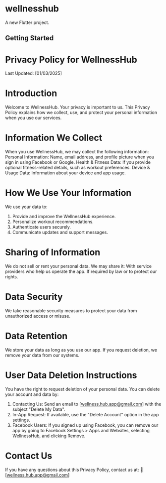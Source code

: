 # wellnesshub

A new Flutter project.

## Getting Started

# Privacy Policy for WellnessHub
Last Updated: [01/03/2025]

# Introduction
   
Welcome to WellnessHub. Your privacy is important to us. This Privacy Policy explains how we collect, use, and protect your personal information when you use our services.

# Information We Collect
   
When you use WellnessHub, we may collect the following information:
Personal Information: Name, email address, and profile picture when you sign in using Facebook or Google.
Health & Fitness Data: If you provide optional fitness-related details, such as workout preferences.
Device & Usage Data: Information about your device and app usage.

# How We Use Your Information

We use your data to:
 1.  Provide and improve the WellnessHub experience.
 2.  Personalize workout recommendations.
 3.  Authenticate users securely.
 4.  Communicate updates and support messages.
   
# Sharing of Information

We do not sell or rent your personal data. We may share it:
  With service providers who help us operate the app.
  If required by law or to protect our rights.

# Data Security

We take reasonable security measures to protect your data from unauthorized access or misuse.

# Data Retention
   
We store your data as long as you use our app. If you request deletion, we remove your data from our systems.

# User Data Deletion Instructions
   
You have the right to request deletion of your personal data. You can delete your account and data by:
1. Contacting Us: Send an email to [wellness.hub.app@gmail.com] with the subject "Delete My Data".
2. In-App Request: If available, use the "Delete Account" option in the app settings.
3. Facebook Users: If you signed up using Facebook, you can remove our app by going to Facebook Settings > Apps and Websites, selecting WellnessHub, and clicking Remove.

#  Contact Us

If you have any questions about this Privacy Policy, contact us at:
📧 [wellness.hub.app@gmail.com]

